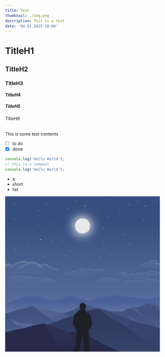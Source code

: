 ```yaml
---
title: Test
thumbnail: ./img.png
description: This is a test
date: '04.01.2025-18:00'
---
```


<!-- <svelte:options runes={false} /> -->

# TitleH1

## TitleH2

### TitleH3

#### TitleH4

##### TitleH5

###### TitleH6

This is some test contents

- [ ] to do
- [x] done

```ts
console.log('Hello World');
// this is a comment
console.log('Hello World');
```

- a
- short
- list

![profile](./img.png)
